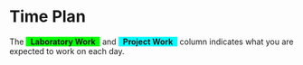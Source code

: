 <SetTitle title="Client-Server Communication 2019" />

# Time Plan
The <span style="background-color: lime; display: inline-block; padding: 0 8px; font-weight: bold;">Laboratory Work</span> and <span style="background-color: aqua; display: inline-block; padding: 0 8px; font-weight: bold;">Project Work</span> column indicates what you are expected to work on each day. 

<TimePlan
	:startDate='new Date(2019, 7, 26)'
	:columns='[
		{key: "l", name: "Lectures", color: "orange"},
		{key: "s", name: "Lab sessions", color: "yellow"},
		{key: "lw", name: "Laboratory Work", color: "lime"},
		{key: "p", name: "Project Work", color: "aqua"},
		{key: "i", name: "Important", color: "red"},
	]'
	:rows='[
		// 35
		{},
		{s: "Group 1", l: "Introduction", lw: "Part 1"},
		{l: "Tutorial 1: Vue", lw: "Part 1"},
		{s: "Group 2", lw: "Part 1"},
		{lw: "Part 1"},
		{},
		{},
		// 36
		{lw: "Part 1"},
		{l: "Tutorial 2: Vue + Async", s: "Group 1", lw: "Part 2"},
		{lw: "Part 2"},
		{s: "Group 2", lw: "Part 2"},
		{lw: "Part 2"},
		{},
		{},
		// 37
		{lw: "Part 2"},
		{l: "Tutorial 3: REST in Express", s: "Group 1", p: "Part 1, 2"},
		{p: "Part 2"},
		{s: "Group 2", p: "Part 3", i: "Inspera Exam Registration Opens"},
		{p: "Part 3"},
		{},
		{},
		// 38
		{p: "Part 3"},
		{l: "Tutorial 4: SPA Requests", s: "Group 1", p: "Part 4"},
		{p: "Part 4"},
		{s: "Group 2", p: "Part 4"},
		{p: "Part 4"},
		{},
		{},
		// 39
		{p: "Part 5"},
		{l: "Tutorial 5: Security", s: "Group 1", p: "Part 5"},
		{p: "Part 5"},
		{s: "Group 2", p: "Part 5"},
		{p: "Part 6"},
		{},
		{},
		// 40
		{p: "Part 6"},
		{l: "Tutorial 6: Repetition", s: "Group 1", p: "Part 6"},
		{p: "Part 7"},
		{s: "Group 2", p: "Part 7"},
		{p: "Part 7", i: "Deadline Submit Report for Feedback"},
		{i: "Inspera Exam Registration Closes"},
		{},
		// 41
		{p: "Part 8"},
		{l: "Guest Lecture", s: "Group 1", p: "Part 8"},
		{l: "Sample Exam/Extra Help", p: "Part 8"},
		{s: "Group 2", p: "Part 8"},
		{p: "Part 8"},
		{},
		{},
		// 42
		{p: "Part 9, 10", i: "Present Project Work"},
		{p: "Part 10", i: "Inspera Exam"},
		{p: "Part 10"},
		{p: "Part 9, 10", i: "Present Project Work"},
		{p: "Part 9, 10", i: "Present Project Work"},
		{},
		{p: "Part 11", i: "Deadline Submit Project Work"},
	]'
/>

